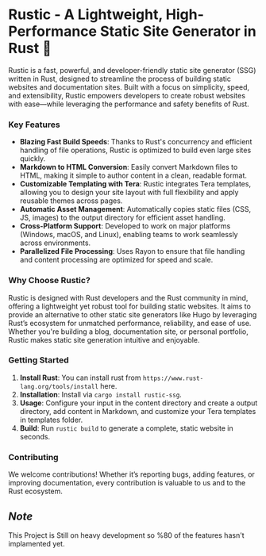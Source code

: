 # Rustic - A Lightweight, High-Performance Static Site Generator in Rust 🦀

Rustic is a fast, powerful, and developer-friendly static site generator (SSG) written in Rust, designed to streamline the process of building static websites and documentation sites. Built with a focus on simplicity, speed, and extensibility, Rustic empowers developers to create robust websites with ease—while leveraging the performance and safety benefits of Rust.

### Key Features

- **Blazing Fast Build Speeds**: Thanks to Rust's concurrency and efficient handling of file operations, Rustic is optimized to build even large sites quickly.
- **Markdown to HTML Conversion**: Easily convert Markdown files to HTML, making it simple to author content in a clean, readable format.
- **Customizable Templating with Tera**: Rustic integrates Tera templates, allowing you to design your site layout with full flexibility and apply reusable themes across pages.
- **Automatic Asset Management**: Automatically copies static files (CSS, JS, images) to the output directory for efficient asset handling.
- **Cross-Platform Support**: Developed to work on major platforms (Windows, macOS, and Linux), enabling teams to work seamlessly across environments.
- **Parallelized File Processing**: Uses Rayon to ensure that file handling and content processing are optimized for speed and scale.

### Why Choose Rustic?

Rustic is designed with Rust developers and the Rust community in mind, offering a lightweight yet robust tool for building static websites. It aims to provide an alternative to other static site generators like Hugo by leveraging Rust’s ecosystem for unmatched performance, reliability, and ease of use. Whether you're building a blog, documentation site, or personal portfolio, Rustic makes static site generation intuitive and enjoyable.

### Getting Started
1. **Install Rust**: You can install rust from `https://www.rust-lang.org/tools/install` here.
1. **Installation**: Install via `cargo install rustic-ssg`.
2. **Usage**: Configure your input in the content directory and create a output directory, add content in Markdown, and customize your Tera templates in templates folder.
3. **Build**: Run `rustic build` to generate a complete, static website in seconds.

### Contributing

We welcome contributions! Whether it’s reporting bugs, adding features, or improving documentation, every contribution is valuable to us and to the Rust ecosystem.

## *Note*
This Project is Still on heavy development so %80 of the features hasn't implamented yet.
